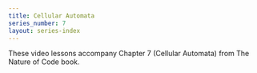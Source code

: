 ```yaml
---
title: Cellular Automata
series_number: 7
layout: series-index
---
```

These video lessons accompany Chapter 7 (Cellular Automata) from The Nature of Code book.
